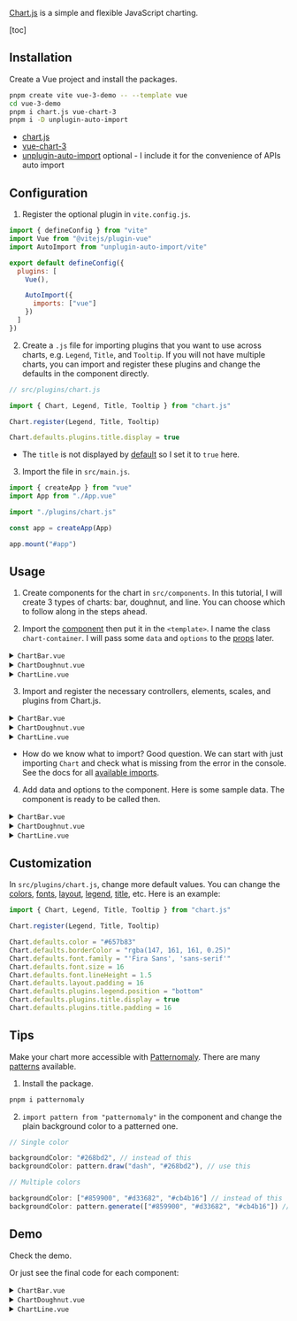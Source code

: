 [Chart.js](https://www.chartjs.org/) is a simple and flexible JavaScript charting.

[toc]

## Installation

Create a Vue project and install the packages.

```zsh
pnpm create vite vue-3-demo -- --template vue
cd vue-3-demo
pnpm i chart.js vue-chart-3
pnpm i -D unplugin-auto-import
```

- [chart.js](https://www.npmjs.com/package/chart.js)
- [vue-chart-3](https://www.npmjs.com/package/vue-chart-3)
- [unplugin-auto-import](https://www.npmjs.com/package/unplugin-auto-import) <carbon-arrow-right /> optional - I include it for the convenience of APIs auto import

## Configuration

1. Register the optional plugin in `vite.config.js`.

```js
import { defineConfig } from "vite"
import Vue from "@vitejs/plugin-vue"
import AutoImport from "unplugin-auto-import/vite"

export default defineConfig({
  plugins: [
    Vue(),

    AutoImport({
      imports: ["vue"]
    })
  ]
})
```

2. Create a `.js` file for importing plugins that you want to use across charts, e.g. `Legend`, `Title`, and `Tooltip`. If you will not have multiple charts, you can import and register these plugins and change the defaults in the component directly.

```js
// src/plugins/chart.js

import { Chart, Legend, Title, Tooltip } from "chart.js"

Chart.register(Legend, Title, Tooltip)

Chart.defaults.plugins.title.display = true
```

- The `title` is not displayed by [default](https://www.chartjs.org/docs/latest/configuration/title.html#title-configuration) so I set it to `true` here.

3. Import the file in `src/main.js`.

```js
import { createApp } from "vue"
import App from "./App.vue"

import "./plugins/chart.js"

const app = createApp(App)

app.mount("#app")
```

## Usage

1. Create components for the chart in `src/components`. In this tutorial, I will create 3 types of charts: bar, doughnut, and line. You can choose which to follow along in the steps ahead.

2. Import the [component](https://vue-chart-3.netlify.app/components/#list-of-all-components) then put it in the `<template>`. I name the class `chart-container`. I will pass some `data` and `options` to the [props](https://vue-chart-3.netlify.app/components/#all-components-props) later.

<details>
<summary><code>ChartBar.vue</code></summary>

```vue
<template>
  <BarChart
    :chart-data="data"
    :options="options"
    css-classes="chart-container" />
</template>

<script setup>
import { BarChart } from "vue-chart-3"
</script>
```

</details>

<details>
<summary><code>ChartDoughnut.vue</code></summary>

```vue
<template>
  <DoughnutChart
    :chart-data="data"
    :options="options"
    css-classes="chart-container" />
</template>

<script setup>
import { DoughnutChart } from "vue-chart-3"
</script>
```

</details>

<details>
<summary><code>ChartLine.vue</code></summary>

```vue
<template>
  <LineChart
    :chart-data="data"
    :options="options"
    css-classes="chart-container" />
</template>

<script setup>
import { LineChart } from "vue-chart-3"
</script>
```

</details>

3. Import and register the necessary controllers, elements, scales, and plugins from Chart.js.

<details>
<summary><code>ChartBar.vue</code></summary>

```js
import {
  Chart,
  BarController,
  CategoryScale,
  LinearScale,
  BarElement
} from "chart.js"

Chart.register(BarController, CategoryScale, LinearScale, BarElement)
```

</details>

<details>
<summary><code>ChartDoughnut.vue</code></summary>

```js
import { Chart, DoughnutController, ArcElement } from "chart.js"

Chart.register(DoughnutController, ArcElement)
```

</details>

<details>
<summary><code>ChartLine.vue</code></summary>

```js
import {
  Chart,
  LinearScale,
  LineElement,
  LineController,
  CategoryScale,
  PointElement
} from "chart.js"

Chart.register(
  LinearScale,
  LineElement,
  LineController,
  CategoryScale,
  PointElement
)
```

</details>

- How do we know what to import? Good question. We can start with just importing `Chart` and check what is missing from the error in the console. See the docs for all [available imports](https://www.chartjs.org/docs/latest/getting-started/integration.html#bundlers-webpack-rollup-etc).

4. Add data and options to the component. Here is some sample data. The component is ready to be called then.

<details>
<summary><code>ChartBar.vue</code></summary>

```js
const dataValues = ref([
  [1, 3, 5, 7, 2, 4, 6],
  [1, 5, 2, 6, 3, 7, 4]
])

const data = computed(() => ({
  labels: ["Sun", "Mon", "Tue", "Wed", "Thu", "Fri", "Sat"],

  datasets: [
    {
      backgroundColor: "#268bd2",
      data: dataValues.value[0],
      label: "Foo"
    },
    {
      backgroundColor: "#2aa198",
      data: dataValues.value[1],
      label: "Bar"
    }
  ]
}))

const options = ref({
  plugins: {
    title: {
      text: "Bar"
    }
  }
})
```

</details>

<details>
<summary><code>ChartDoughnut.vue</code></summary>

```js
const dataValues = ref([10, 20, 40])

const data = computed(() => ({
  labels: ["Foo", "Bar", "Baz"],

  datasets: [
    {
      data: dataValues.value,
      backgroundColor: ["#859900", "#d33682", "#cb4b16"]
    }
  ]
}))

const options = ref({
  elements: {
    arc: {
      borderColor: "#073642"
    }
  },

  plugins: {
    title: {
      text: "Doughnut"
    }
  }
})
```

</details>

<details>
<summary><code>ChartLine.vue</code></summary>

```js
const dataValues = ref([12, 14, 16, 18, 11, 13, 15])

const data = computed(() => ({
  labels: ["Sun", "Mon", "Tue", "Wed", "Thu", "Fri", "Sat"],

  datasets: [
    {
      data: dataValues.value,
      borderColor: "#dc322f",
      label: "Foo"
    }
  ]
}))

const options = ref({
  scales: {
    y: {
      beginAtZero: true
    }
  },

  plugins: {
    title: {
      text: "Line"
    }
  }
})
```

</details>

## Customization

In `src/plugins/chart.js`, change more default values. You can change the [colors](https://www.chartjs.org/docs/latest/general/colors.html#colors), [fonts](https://www.chartjs.org/docs/latest/general/fonts.html#fonts), [layout](https://www.chartjs.org/docs/latest/configuration/layout.html#layout), [legend](https://www.chartjs.org/docs/latest/configuration/legend.html#legend), [title](https://www.chartjs.org/docs/latest/configuration/title.html#title), etc. Here is an example:

```js
import { Chart, Legend, Title, Tooltip } from "chart.js"

Chart.register(Legend, Title, Tooltip)

Chart.defaults.color = "#657b83"
Chart.defaults.borderColor = "rgba(147, 161, 161, 0.25)"
Chart.defaults.font.family = "'Fira Sans', 'sans-serif'"
Chart.defaults.font.size = 16
Chart.defaults.font.lineHeight = 1.5
Chart.defaults.layout.padding = 16
Chart.defaults.plugins.legend.position = "bottom"
Chart.defaults.plugins.title.display = true
Chart.defaults.plugins.title.padding = 16
```

## Tips

Make your chart more accessible with [Patternomaly](https://github.com/ashiguruma/patternomaly). There are many [patterns](https://github.com/ashiguruma/patternomaly#pattern-keys) available.

1. Install the package.

```zsh
pnpm i patternomaly
```

2. `import pattern from "patternomaly"` in the component and change the plain background color to a patterned one.

```js
// Single color

backgroundColor: "#268bd2", // instead of this
backgroundColor: pattern.draw("dash", "#268bd2"), // use this

// Multiple colors

backgroundColor: ["#859900", "#d33682", "#cb4b16"] // instead of this
backgroundColor: pattern.generate(["#859900", "#d33682", "#cb4b16"]) // use this
```

## Demo

Check the <router-link :to="{ name: 'demo-chart-js' }">demo</router-link>.

Or just see the final code for each component:

<details>
<summary class="ml-0"><code>ChartBar.vue</code></summary>

<<< @/components/ChartBar.vue

</details>

<details>
<summary class="ml-0"><code>ChartDoughnut.vue</code></summary>

```vue
<template>
  <DoughnutChart
    :chart-data="data"
    :options="options"
    css-classes="chart-container" />
</template>

<script setup>
import pattern from "patternomaly"
import { DoughnutChart } from "vue-chart-3"
import { Chart, DoughnutController, ArcElement } from "chart.js"

Chart.register(DoughnutController, ArcElement)

const dataValues = ref([10, 20, 40])

const data = computed(() => ({
  labels: ["Foo", "Bar", "Baz"],

  datasets: [
    {
      data: dataValues.value,
      backgroundColor: pattern.generate(["#859900", "#d33682", "#cb4b16"])
    }
  ]
}))

const options = ref({
  elements: {
    arc: {
      borderColor: "#eee8d5"
    }
  },

  plugins: {
    title: {
      text: "Doughnut"
    }
  }
})
</script>
```

</details>

<details>
<summary class="ml-0"><code>ChartLine.vue</code></summary>

<<< @/components/ChartLine.vue

</details>
